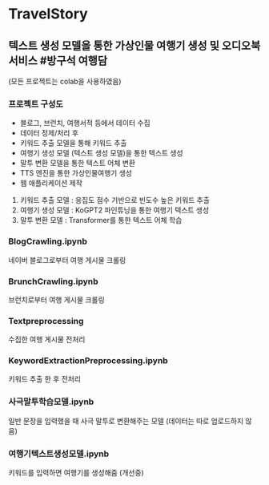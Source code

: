 # TravelStory
## 텍스트 생성 모델을 통한 가상인물 여행기 생성 및 오디오북 서비스   #방구석 여행담
(모든 프로젝트는 colab을 사용하였음)
### 프로젝트 구성도
- 블로그, 브런치, 여행서적 등에서 데이터 수집
- 데이터 정제/처리 후 
- 키워드 추출 모델을 통해 키워드 추출
- 여행기 생성 모델 (텍스트 생성 모델)을 통한 텍스트 생성
- 말투 변환 모델을 통한 텍스트 어체 변환
- TTS 엔진을 통한 가상인물여행기 생성
- 웹 애플리케이션 제작

1. 키워드 추출 모델 : 응집도 점수 기반으로 빈도수 높은 키워드 추출
2. 여행기 생성 모델 : KoGPT2 파인튜닝을 통한 여행기 텍스트 생성
3. 말투 변환 모델 : Transformer를 통한 텍스트 어체 학습

### BlogCrawling.ipynb
네이버 블로그로부터 여행 게시물 크롤링

### BrunchCrawling.ipynb
브런치로부터 여행 게시물 크롤링

### Textpreprocessing
수집한 여행 게시물 전처리

### KeywordExtractionPreprocessing.ipynb
키워드 추출 한 후 전처리

### 사극말투학습모델.ipynb
일반 문장을 입력했을 때 사극 말투로 변환해주는 모델 (데이터는 따로 업로드하지 않음)

### 여행기텍스트생성모델.ipynb
키워드를 입력하면 여행기를 생성해줌 (개선중)

